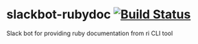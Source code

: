 # slackbot-rubydoc  [![Build Status](https://travis-ci.org/psagan/slackbot-rubydoc.svg?branch=master)](https://travis-ci.org/psagan/slackbot-rubydoc)
Slack bot for providing ruby documentation from ri CLI tool
